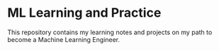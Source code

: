 <h1> ML Learning and Practice </h1>

This repository contains my learning notes and projects on my path to become a Machine Learning Engineer.
